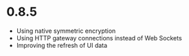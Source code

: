 # 0.8.5

- Using native symmetric encryption
- Using HTTP gateway connections instead of Web Sockets
- Improving the refresh of UI data
